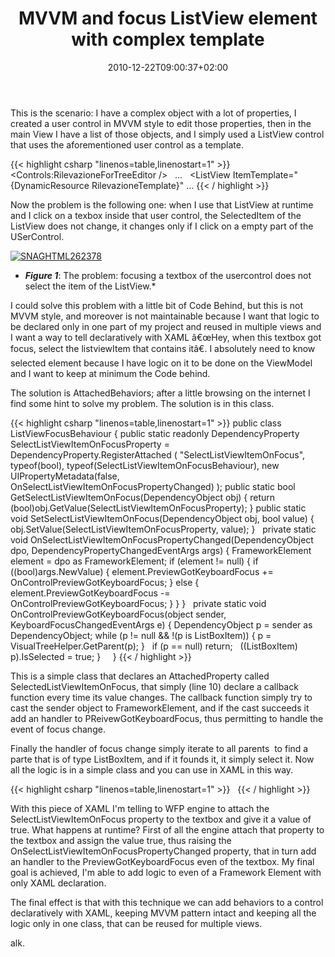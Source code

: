 ﻿---
title: "MVVM and focus ListView element with complex template"
description: ""
date: 2010-12-22T09:00:37+02:00
draft: false
tags: [WPF]
categories: [WPF]
---
This is the scenario: I have a complex object with a lot of properties, I created a user control in MVVM style to edit those properties, then in the main View I have a list of those objects, and I simply used a ListView control that uses the aforementioned user control as a template.

{{< highlight csharp "linenos=table,linenostart=1" >}}
<DataTemplate x:Key="RilevazioneTemplate">
<Border BorderThickness="8" BorderBrush="{Binding BorderBrush, Mode=OneWay}" CornerRadius="8" Margin="0,2" Padding="3">
<Controls:RilevazioneForTreeEditor />
</Border>
</DataTemplate>
 
...
 
<ListView ItemTemplate="{DynamicResource RilevazioneTemplate}"
...
{{< / highlight >}}

Now the problem is the following one: when I use that ListView at runtime and I click on a texbox inside that user control, the SelectedItem of the ListView does not change, it changes only if I click on a empty part of the USerControl.

[![SNAGHTML262378](https://www.codewrecks.com/blog/wp-content/uploads/2010/12/SNAGHTML262378_thumb.png "SNAGHTML262378")](https://www.codewrecks.com/blog/wp-content/uploads/2010/12/SNAGHTML262378.png)

* ***Figure 1***: The problem: focusing a textbox of the usercontrol does not select the item of the ListView.*

I could solve this problem with a little bit of Code Behind, but this is not MVVM style, and moreover is not maintainable because I want that logic to be declared only in one part of my project and reused in multiple views and I want a way to tell declaratively with XAML â€œHey, when this textbox got focus, select the listviewItem that contains itâ€. I absolutely need to know selected element because I have logic on it to be done on the ViewModel and I want to keep at minimum the Code behind.

The solution is AttachedBehaviors; after a little browsing on the internet I find some hint to solve my problem. The solution is in this class.

{{< highlight csharp "linenos=table,linenostart=1" >}}
public class ListViewFocusBehaviour
{
public static readonly DependencyProperty SelectListViewItemOnFocusProperty =
DependencyProperty.RegisterAttached
(
"SelectListViewItemOnFocus",
typeof(bool),
typeof(SelectListViewItemOnFocusBehaviour),
new UIPropertyMetadata(false, OnSelectListViewItemOnFocusPropertyChanged)
);
public static bool GetSelectListViewItemOnFocus(DependencyObject obj)
{
return (bool)obj.GetValue(SelectListViewItemOnFocusProperty);
}
public static void SetSelectListViewItemOnFocus(DependencyObject obj, bool value)
{
obj.SetValue(SelectListViewItemOnFocusProperty, value);
}
 
private static void OnSelectListViewItemOnFocusPropertyChanged(DependencyObject dpo, DependencyPropertyChangedEventArgs args)
{
FrameworkElement element = dpo as FrameworkElement;
if (element != null)
{
if ((bool)args.NewValue)
{
element.PreviewGotKeyboardFocus += OnControlPreviewGotKeyboardFocus;
}
else
{
element.PreviewGotKeyboardFocus -= OnControlPreviewGotKeyboardFocus;
}
}
}
 
private static void OnControlPreviewGotKeyboardFocus(object sender, KeyboardFocusChangedEventArgs e)
{
DependencyObject p = sender as DependencyObject;
while (p != null && !(p is ListBoxItem))
{
p = VisualTreeHelper.GetParent(p);
}
 
if (p == null)
return;
 
((ListBoxItem) p).IsSelected = true;
}
 
 
}
{{< / highlight >}}

This is a simple class that declares an AttachedProperty called SelectedListViewItemOnFocus, that simply (line 10) declare a callback function every time its value changes. The callback function simply try to cast the sender object to FrameworkElement, and if the cast succeeds it add an handler to PReivewGotKeyboardFocus, thus permitting to handle the event of focus change.

Finally the handler of focus change simply iterate to all parents  to find a parte that is of type ListBoxItem, and if it founds it, it simply select it. Now all the logic is in a simple class and you can use in XAML in this way.

{{< highlight csharp "linenos=table,linenostart=1" >}}
 
<TextBox Grid.ColumnSpan="4"
Behaviours:ListViewFocusBehaviour.SelectListViewItemOnFocus="True"
Height="Auto" HorizontalAlignment="Stretch" />
{{< / highlight >}}

With this piece of XAML I'm telling to WFP engine to attach the SelectListViewItemOnFocus property to the textbox and give it a value of true. What happens at runtime? First of all the engine attach that property to the textbox and assign the value true, thus raising the OnSelectListViewItemOnFocusPropertyChanged property, that in turn add an handler to the PreviewGotKeyboardFocus even of the textbox. My final goal is achieved, I'm able to add logic to even of a Framework Element with only XAML declaration.

The final effect is that with this technique we can add behaviors to a control declaratively with XAML, keeping MVVM pattern intact and keeping all the logic only in one class, that can be reused for multiple views.

alk.
